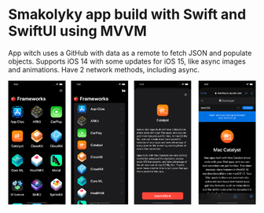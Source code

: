 #  Smakolyky app build with Swift and SwiftUI using MVVM

App witch uses a GitHub with data as a remote to fetch JSON and populate objects.
Supports iOS 14 with some updates for iOS 15, like async images and animations. Have 2 network methods, including async.

![Demo](https://github.com/olorium/Froks/blob/main/demo.png)

